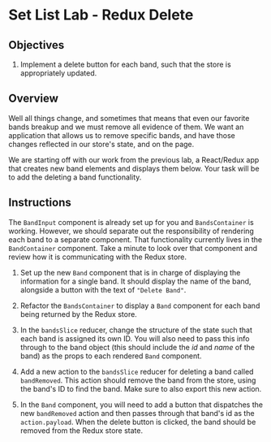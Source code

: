 # Set List Lab - Redux Delete

## Objectives

1. Implement a delete button for each band, such that the store is appropriately
   updated.

## Overview

Well all things change, and sometimes that means that even our favorite bands
breakup and we must remove all evidence of them. We want an application that
allows us to remove specific bands, and have those changes reflected in our
store's state, and on the page.

We are starting off with our work from the previous lab, a React/Redux app that
creates new band elements and displays them below. Your task will be to add the
deleting a band functionality.

## Instructions

The `BandInput` component is already set up for you and `BandsContainer` is
working. However, we should separate out the responsibility of rendering each
band to a separate component. That functionality currently lives in the
`BandContainer` component. Take a minute to look over that component and review
how it is communicating with the Redux store.

1. Set up the new `Band` component that is in charge of displaying the
   information for a single band. It should display the name of the band,
   alongside a button with the text of `"Delete Band"`.

2. Refactor the `BandsContainer` to display a `Band` component for each band
   being returned by the Redux store.

3. In the `bandsSlice` reducer, change the structure of the state such that each
   band is assigned its own ID. You will also need to pass this info through to
   the band object (this should include the _id_ and _name_ of the band) as the
   props to each rendered `Band` component.

4. Add a new action to the `bandsSlice` reducer for deleting a band called
   `bandRemoved`. This action should remove the band from the store, using the
   band's ID to find the band. Make sure to also export this new action.

5. In the `Band` component, you will need to add a button that dispatches the
   new `bandRemoved` action and then passes through that band's id as the
   `action.payload`. When the delete button is clicked, the band should be
   removed from the Redux store state.
